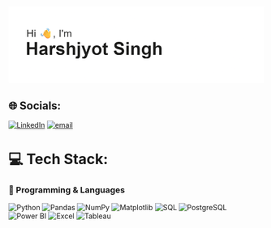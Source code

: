 ![Header](header.png)

## 🌐 Socials:
[![LinkedIn](https://img.shields.io/badge/LinkedIn-%230077B5.svg?logo=linkedin&logoColor=white)](https://linkedin.com/in/HarshjyotSingh) [![email](https://img.shields.io/badge/Email-D14836?logo=gmail&logoColor=white)](mailto:jyotsinghharsh123@gmail.com) 

# 💻 Tech Stack:
### 🐍 Programming & Languages  
![Python](https://img.shields.io/badge/Python-3776AB?style=for-the-badge&logo=python&logoColor=white)  ![Pandas](https://img.shields.io/badge/Pandas-150458?style=for-the-badge&logo=pandas&logoColor=white)  ![NumPy](https://img.shields.io/badge/NumPy-013243?style=for-the-badge&logo=numpy&logoColor=white)  ![Matplotlib](https://img.shields.io/badge/Matplotlib-ffffff?style=for-the-badge&logo=plotly&logoColor=blue)  ![SQL](https://img.shields.io/badge/SQL-003B57?style=for-the-badge&logo=database&logoColor=white)  ![PostgreSQL](https://img.shields.io/badge/PostgreSQL-336791?style=for-the-badge&logo=postgresql&logoColor=white)  ![Power BI](https://img.shields.io/badge/Power%20BI-F2C811?style=for-the-badge&logo=power-bi&logoColor=black)  ![Excel](https://img.shields.io/badge/Microsoft%20Excel-217346?style=for-the-badge&logo=microsoft-excel&logoColor=white)  ![Tableau](https://img.shields.io/badge/Tableau-E97627?style=for-the-badge&logo=tableau&logoColor=white)   



